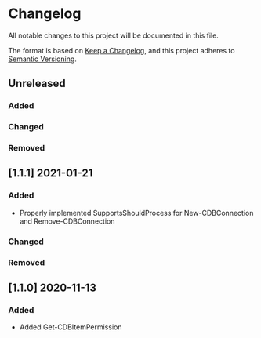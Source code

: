 # Changelog
All notable changes to this project will be documented in this file.

The format is based on [Keep a Changelog](https://keepachangelog.com/en/1.0.0/),
and this project adheres to [Semantic Versioning](https://semver.org/spec/v2.0.0.html).

## Unreleased
### Added
### Changed
### Removed

## [1.1.1] 2021-01-21
### Added
- Properly implemented SupportsShouldProcess for New-CDBConnection and Remove-CDBConnection
### Changed
### Removed

## [1.1.0] 2020-11-13
### Added
- Added Get-CDBItemPermission